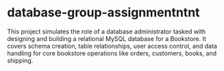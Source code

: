 # database-group-assignmentntnt
This project simulates the role of a database administrator tasked with designing and building a relational MySQL database for a Bookstore. It covers schema creation, table relationships, user access control, and data handling for core bookstore operations like orders, customers, books, and shipping.

